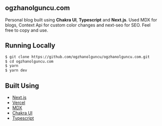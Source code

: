 ## ogzhanolguncu.com

Personal blog built using __Chakra UI__, __Typescript__ and __Next.js__. Used MDX for blogs, Context Api for custom color changes and next-seo for SEO.
Feel free to copy and use.

## Running Locally

```bash
$ git clone https://github.com/ogzhanolguncu/ogzhanolguncu.com.git
$ cd ogzhanolguncu.com
$ yarn
$ yarn dev
```

## Built Using

- [Next.js](https://nextjs.org/)
- [Vercel](https://vercel.com)
- [MDX](https://github.com/mdx-js/mdx)
- [Chakra UI](https://chakra-ui.com/)
- [Typescript](https://www.typescriptlang.org/)
